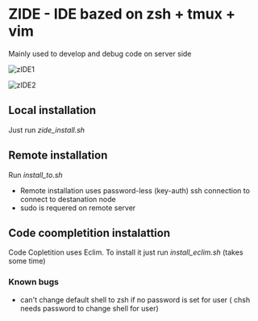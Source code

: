 # ZIDE - IDE bazed on zsh + tmux + vim

Mainly used to develop and debug code on server side

![zIDE1](https://leto20h.storage.yandex.net/rdisk/ba0514c0f709b4fb3e1cfde3a82d25904f91f5610dbfbf61d1870ea5d1e46dc0/inf/MJGLDStMXv9Em9Q1d8ulE50C2Cx0L-DBxBSHvgY4h4AYgc1x7fQGW3iaa-2-2Uu_2WiZq_15gD3wOvsX6Vd44Q==?uid=0&filename=M073%3A0.1.0%20vim%20M073_072.png&disposition=inline&hash=&limit=0&content_type=image%2Fpng&tknv=v2&rtoken=5f076c5935f5ea958bdf334975de9ca9&force_default=no&ycrid=na-35d23a424a50536f9dc68c9e8a15b5bc-downloader7d)

![zIDE2](https://leto16d.storage.yandex.net/rdisk/75c0288830ee3360fb8ae06311e3b3c1e7b66cad901c12b1098bdc9066962e40/inf/CsYLoao22qx92Oav6LsfwQlE_2nynAaKTfP-IJekwymgPKSgRJD_LWFBN79VkHOXAlZhXbwN9gzwv5sOjnqYUQ==?uid=0&filename=Selection_076.png&disposition=inline&hash=&limit=0&content_type=image%2Fpng&tknv=v2&rtoken=5f076c5935f5ea958bdf334975de9ca9&force_default=no&ycrid=na-f9fab7c1ceab20a5f3d17aa7f064963f-downloader7d)


## Local installation
Just run *zide_install.sh*

## Remote installation
Run *install_to.sh <host-to-istall>*
* Remote installation uses password-less (key-auth) ssh connection to connect to destanation node
* sudo is requered on remote server

## Code coompletition instalattion
Code Copletition uses Eclim. To install it just run *install_eclim.sh* (takes some time)

### Known bugs
* can't change default shell to zsh if no password is set for user ( chsh needs password to change shell for user)
